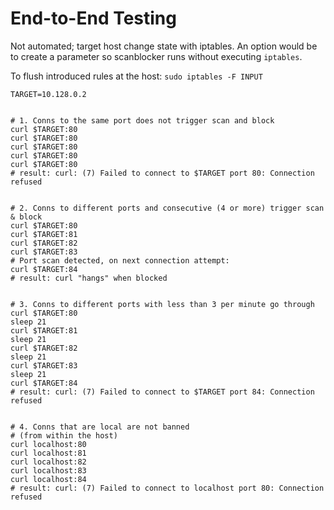# End-to-End Testing

Not automated; target host change state with iptables. An option would be to create a parameter so scanblocker runs without executing `iptables`. 

To flush introduced rules at the host: `sudo iptables -F INPUT`

```
TARGET=10.128.0.2


# 1. Conns to the same port does not trigger scan and block
curl $TARGET:80
curl $TARGET:80
curl $TARGET:80
curl $TARGET:80
curl $TARGET:80
# result: curl: (7) Failed to connect to $TARGET port 80: Connection refused


# 2. Conns to different ports and consecutive (4 or more) trigger scan & block
curl $TARGET:80
curl $TARGET:81
curl $TARGET:82
curl $TARGET:83
# Port scan detected, on next connection attempt:
curl $TARGET:84
# result: curl "hangs" when blocked


# 3. Conns to different ports with less than 3 per minute go through
curl $TARGET:80
sleep 21
curl $TARGET:81
sleep 21
curl $TARGET:82
sleep 21
curl $TARGET:83
sleep 21
curl $TARGET:84
# result: curl: (7) Failed to connect to $TARGET port 84: Connection refused


# 4. Conns that are local are not banned
# (from within the host)
curl localhost:80
curl localhost:81
curl localhost:82
curl localhost:83
curl localhost:84
# result: curl: (7) Failed to connect to localhost port 80: Connection refused

```

